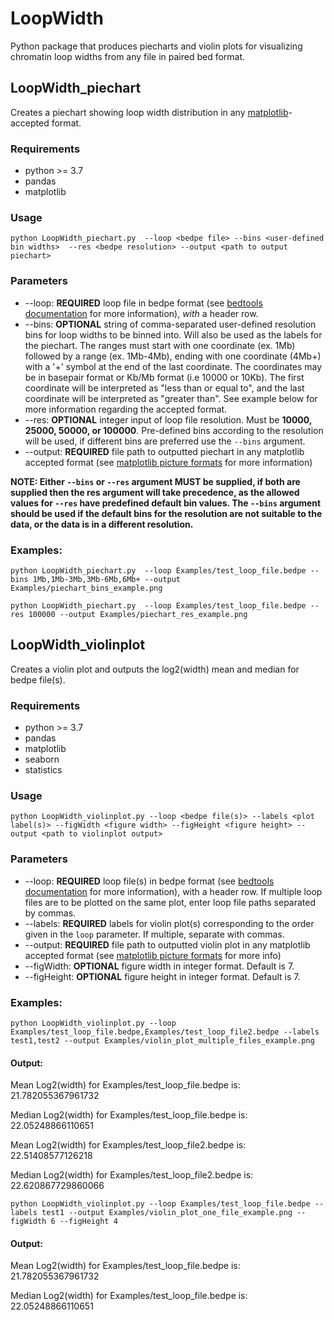 # LoopWidth
Python package that produces piecharts and violin plots for visualizing chromatin loop widths from any file in paired bed format. 

## LoopWidth_piechart
Creates a piechart showing loop width distribution in any [matplotlib](https://matplotlib.org/2.1.2/api/_as_gen/matplotlib.pyplot.savefig.html)-accepted format. 

### Requirements
- python >=  3.7 
- pandas
- matplotlib


###  Usage

```{bash echo=FALSE}
python LoopWidth_piechart.py  --loop <bedpe file> --bins <user-defined bin widths>  --res <bedpe resolution> --output <path to output piechart>
```
### Parameters
- --loop: **REQUIRED** loop file in bedpe format (see [bedtools documentation](https://bedtools.readthedocs.io/en/latest/content/general-usage.html) for more information), *with* a header row. 
-  --bins: **OPTIONAL** string of comma-separated user-defined resolution bins for loop widths to be binned into. Will also be used as the labels for the piechart. The ranges must start with one coordinate (ex. 1Mb) followed by a range (ex. 1Mb-4Mb), ending with one coordinate (4Mb+) with a '+' symbol at the end of the last coordinate. The coordinates may be in basepair format or Kb/Mb format (i.e 10000 or 10Kb). The first coordinate will be interpreted as "less than or equal to", and the last coordinate will be interpreted as "greater than". See example below for more information regarding the accepted format. 
-  --res: **OPTIONAL** integer input of loop file resolution. Must be **10000, 25000, 50000, or 100000**. Pre-defined bins according to the resolution will be used, if different bins are preferred use the `--bins` argument. 
-  --output: **REQUIRED** file path to outputted piechart in any matplotlib accepted format (see [matplotlib picture formats](https://matplotlib.org/stable/api/_as_gen/matplotlib.pyplot.savefig.html) for more information)

**NOTE: Either `--bins` or `--res` argument MUST be supplied, if both are supplied then the res argument will take precedence, as the allowed values for `--res` have predefined default bin values. The `--bins` argument should be used if the default bins for the resolution are not suitable to the data, or the data is in a different resolution.**


### Examples: 
```{bash echo=FALSE}
python LoopWidth_piechart.py  --loop Examples/test_loop_file.bedpe --bins 1Mb,1Mb-3Mb,3Mb-6Mb,6Mb+ --output Examples/piechart_bins_example.png
```
```{bash echo=FALSE}
python LoopWidth_piechart.py  --loop Examples/test_loop_file.bedpe --res 100000 --output Examples/piechart_res_example.png
```
## LoopWidth_violinplot
Creates a violin plot and outputs the log2(width) mean and median for bedpe file(s).

### Requirements
- python >=  3.7 
- pandas
- matplotlib
- seaborn
- statistics

###  Usage

```{bash echo=FALSE}
python LoopWidth_violinplot.py --loop <bedpe file(s)> --labels <plot label(s)> --figWidth <figure width> --figHeight <figure height> --output <path to violinplot output>

```
### Parameters
- --loop: **REQUIRED** loop file(s) in bedpe format (see [bedtools documentation](https://bedtools.readthedocs.io/en/latest/content/general-usage.html) for more information), with a header row. If multiple loop files are to be plotted on the same plot, enter loop file paths separated by commas. 
- --labels: **REQUIRED** labels for violin plot(s) corresponding to the order given in the `loop` parameter. If multiple, separate with commas. 
- --output: **REQUIRED** file path to outputted violin plot in any matplotlib accepted format (see [matplotlib picture formats](https://matplotlib.org/stable/api/_as_gen/matplotlib.pyplot.savefig.html) for more info)
- --figWidth: **OPTIONAL** figure width in integer format. Default is 7. 
- --figHeight: **OPTIONAL** figure height in integer format. Default is 7. 

### Examples: 
```{bash echo=FALSE}
python LoopWidth_violinplot.py --loop Examples/test_loop_file.bedpe,Examples/test_loop_file2.bedpe --labels test1,test2 --output Examples/violin_plot_multiple_files_example.png
```

  #### Output:
    
   Mean Log2(width) for  Examples/test_loop_file.bedpe is:  21.782055367961732
   
   Median Log2(width) for  Examples/test_loop_file.bedpe is:  22.05248866110651
   
   Mean Log2(width) for  Examples/test_loop_file2.bedpe is:  22.51408577126218
   
   Median Log2(width) for  Examples/test_loop_file2.bedpe is:  22.620867729860066

```{bash echo=FALSE}
python LoopWidth_violinplot.py --loop Examples/test_loop_file.bedpe --labels test1 --output Examples/violin_plot_one_file_example.png --figWidth 6 --figHeight 4
```
 
 #### Output:
    
   Mean Log2(width) for  Examples/test_loop_file.bedpe is:  21.782055367961732
   
   Median Log2(width) for  Examples/test_loop_file.bedpe is:  22.05248866110651
    





